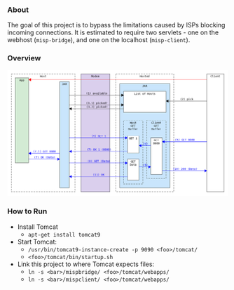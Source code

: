 ### About
The goal of this project is to bypass the limitations caused by ISPs blocking incoming connections.
It is estimated to require two servlets - one on the webhost (`misp-bridge`), and one on the localhost (`misp-client`).

### Overview
![](overview.png)


### How to Run
* Install Tomcat
    * `apt-get install tomcat9`
* Start Tomcat:
    * `/usr/bin/tomcat9-instance-create -p 9090 <foo>/tomcat/`
    * `<foo>/tomcat/bin/startup.sh`
* Link this project to where Tomcat expects files:
    * `ln -s <bar>/mispbridge/ <foo>/tomcat/webapps/`
    * `ln -s <bar>/mispclient/ <foo>/tomcat/webapps/`

